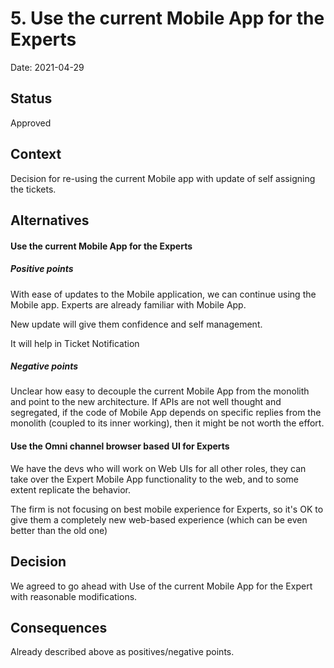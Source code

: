 # 5. Use the current Mobile App for the Experts

Date: 2021-04-29

## Status

Approved

## Context

Decision for re-using the current Mobile app with update of self assigning the tickets.

## Alternatives

#### Use the current Mobile App for the Experts

##### Positive points

With ease of updates to the Mobile application, we can continue using the Mobile app. Experts are already familiar with 
Mobile App.

New update will give them confidence and self management.

It will help in Ticket Notification

##### Negative points

Unclear how easy to decouple the current Mobile App from the monolith and point to the new architecture. If APIs are not
 well thought and segregated, if the code of Mobile App depends on specific replies from the monolith 
 (coupled to its inner working), then it might be not worth the effort.

#### Use the Omni channel browser based UI for Experts

We have the devs who will work on Web UIs for all other roles, they can take over the Expert Mobile App functionality 
to the web, and to some extent replicate the behavior.

The firm is not focusing on best mobile experience for Experts, so it's OK to give them a completely new web-based 
experience (which can be even better than the old one)

## Decision

We agreed to go ahead with Use of the current Mobile App for the Expert with reasonable modifications.

## Consequences

Already described above as positives/negative points.
